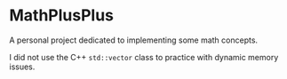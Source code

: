 # MathPlusPlus
A personal project dedicated to implementing some math concepts.

I did not use the C++ `std::vector` class to practice with dynamic memory issues.
